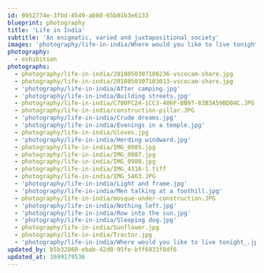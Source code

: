 ```yaml
---
id: 0952774e-3fbd-4549-ab80-65b01b3e6133
blueprint: photography
title: 'Life in India'
subtitle: 'An enigmatic, varied and juxtapositional society'
images: 'photography/life-in-india/Where would you like to live tonight_.jpg'
photography:
  - exhibition
photographs:
  - photography/life-in-india/2018050307100236-vscocam-share.jpg
  - photography/life-in-india/2018050307103013-vscocam-share.jpg
  - 'photography/life-in-india/After camping.jpg'
  - 'photography/life-in-india/Building streets.jpg'
  - photography/life-in-india/C700FC24-1CC3-406F-BB97-83B3A59BD04C.JPG
  - photography/life-in-india/construction-pillar.JPG
  - 'photography/life-in-india/Crude dreams.jpg'
  - 'photography/life-in-india/Evenings in a temple.jpg'
  - photography/life-in-india/Gloves.jpg
  - 'photography/life-in-india/Herding windward.jpg'
  - photography/life-in-india/IMG_0985.jpg
  - photography/life-in-india/IMG_0987.jpg
  - photography/life-in-india/IMG_0988.jpg
  - photography/life-in-india/IMG_4316-1.tiff
  - photography/life-in-india/IMG_5463.JPG
  - 'photography/life-in-india/Light and frame.jpg'
  - 'photography/life-in-india/Men talking at a foothill.jpg'
  - photography/life-in-india/mosque-under-construction.JPG
  - 'photography/life-in-india/Nothing left.jpg'
  - 'photography/life-in-india/Row into the sun.jpg'
  - 'photography/life-in-india/Sleeping dog.jpg'
  - photography/life-in-india/Sunflower.jpg
  - photography/life-in-india/Tractor.jpg
  - 'photography/life-in-india/Where would you like to live tonight_.jpg'
updated_by: b5b32860-ebab-42d8-95fe-bff6933f0df6
updated_at: 1699179536
---
```

